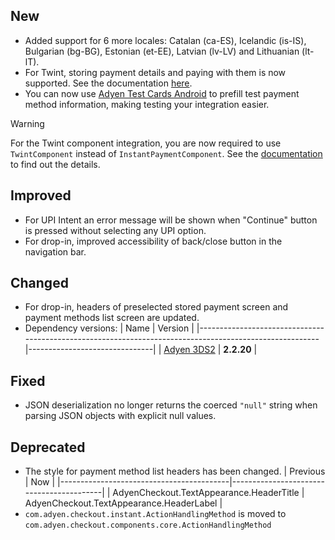 [//]: # (This file will be used for the release notes on GitHub when publishing.)
[//]: # (Types of changes: `Breaking changes` `New` `Added` `Improved` `Changed` `Deprecated` `Removed` `Fixed`)
[//]: # (Example:)
[//]: # (## New)
[//]: # ( - New payment method)
[//]: # (## Changed)
[//]: # ( - DropIn service's package changed from `com.adyen.dropin` to `com.adyen.dropin.services`)
[//]: # (## Deprecated)
[//]: # ( - Configurations public constructor are deprecated, please use each Configuration's builder to make a Configuration object)

## New
- Added support for 6 more locales: Catalan (ca-ES), Icelandic (is-IS), Bulgarian (bg-BG),
  Estonian (et-EE), Latvian (lv-LV) and Lithuanian (lt-lT).
- For Twint, storing payment details and paying with them is now supported. See the documentation [here](/docs/payment-methods/TWINT.md).
- You can now use [Adyen Test Cards Android](https://github.com/Adyen/adyen-testcards-android) to prefill test payment method information, making testing your integration easier.

> [!WARNING]
> For the Twint component integration, you are now required to use `TwintComponent` instead of `InstantPaymentComponent`. See the [documentation](/docs/payment-methods/TWINT.md) to find out the details.

## Improved
- For UPI Intent an error message will be shown when "Continue" button is pressed without selecting
  any UPI option.
- For drop-in, improved accessibility of back/close button in the navigation bar.

## Changed
- For drop-in, headers of preselected stored payment screen and payment methods list screen are
  updated.
- Dependency versions:
  | Name                                                                                                   | Version                       |
  |--------------------------------------------------------------------------------------------------------|-------------------------------|
  | [Adyen 3DS2](https://github.com/Adyen/adyen-3ds2-android/releases/tag/2.2.20)                          | **2.2.20**                    |

## Fixed
- JSON deserialization no longer returns the coerced `"null"` string when parsing JSON objects with explicit null values.

## Deprecated
- The style for payment method list headers has been changed.
  | Previous                                 | Now                                      |
  |------------------------------------------|------------------------------------------|
  | AdyenCheckout.TextAppearance.HeaderTitle | AdyenCheckout.TextAppearance.HeaderLabel |
- `com.adyen.checkout.instant.ActionHandlingMethod` is moved to `com.adyen.checkout.components.core.ActionHandlingMethod`
